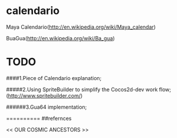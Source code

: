 calendario
==========

Maya Calendario(http://en.wikipedia.org/wiki/Maya_calendar)

BuaGua(http://en.wikipedia.org/wiki/Ba_gua)

TODO
==========

####1.Piece of Calendario explanation;

#####2.Using SpriteBuilder to simplify the Cocos2d-dev work flow;(http://www.spritebuilder.com/)

######3.Gua64 implementation;


==========
##refernces

<< OUR COSMIC ANCESTORS >>

